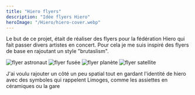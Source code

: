 ```yaml
---
title: "Hiero flyers"
description: "Idée flyers Hiero"
heroImage: "/Hiero/hiero-cover.webp"
---
```


<p class="font-Merriweather text-base text-white w-full mt-4"> Le but de ce projet, était de réaliser des flyers pour la fédération Hiero qui fait passer divers artistes en concert. Pour cela je me suis inspiré des flyers de base en rajoutant un style "brutaslism".</p>
<div class="flex flex-row justify-center gap-6">
  <img class="w-44 lg:w-60 transition-transform duration-300 transform hover:scale-105" src="/Hiero/flyer-astronaut.webp" alt="flyer astronaut"/>
  <img class="w-44 lg:w-60 transition-transform duration-300 transform hover:scale-105" src="/Hiero/fusée-flyer.webp" alt="flyer fusée"/>
  <img class="w-44 lg:w-60 transition-transform duration-300 transform hover:scale-105" src="/Hiero/flyer_planet.webp" alt="flyer planète"/>
  <img class="w-44 lg:w-60 transition-transform duration-300 transform hover:scale-105" src="/Hiero/Satellites.webp" alt="flyer satellite"/>
</div>
<p class="font-Merriweather text-base text-white w-full mt-4"> J'ai voulu rajouter un côté un peu spatial tout en gardant l'identité de hiero avec des symboles qui rappelent Limoges, comme les assiettes en céramiques ou la gare</p>